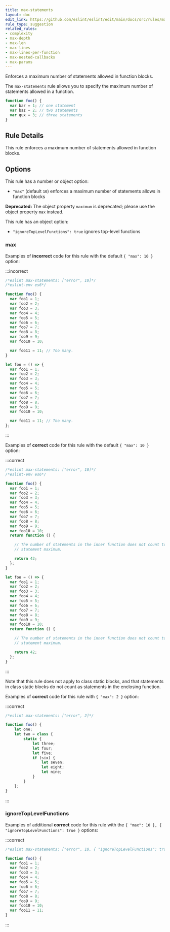 ```yaml
---
title: max-statements
layout: doc
edit_link: https://github.com/eslint/eslint/edit/main/docs/src/rules/max-statements.md
rule_type: suggestion
related_rules:
- complexity
- max-depth
- max-len
- max-lines
- max-lines-per-function
- max-nested-callbacks
- max-params
---
```


Enforces a maximum number of statements allowed in function blocks.

The `max-statements` rule allows you to specify the maximum number of statements allowed in a function.

```js
function foo() {
  var bar = 1; // one statement
  var baz = 2; // two statements
  var qux = 3; // three statements
}
```

## Rule Details

This rule enforces a maximum number of statements allowed in function blocks.

## Options

This rule has a number or object option:

* `"max"` (default `10`) enforces a maximum number of statements allows in function blocks

**Deprecated:** The object property `maximum` is deprecated; please use the object property `max` instead.

This rule has an object option:

* `"ignoreTopLevelFunctions": true` ignores top-level functions

### max

Examples of **incorrect** code for this rule with the default `{ "max": 10 }` option:

:::incorrect

```js
/*eslint max-statements: ["error", 10]*/
/*eslint-env es6*/

function foo() {
  var foo1 = 1;
  var foo2 = 2;
  var foo3 = 3;
  var foo4 = 4;
  var foo5 = 5;
  var foo6 = 6;
  var foo7 = 7;
  var foo8 = 8;
  var foo9 = 9;
  var foo10 = 10;

  var foo11 = 11; // Too many.
}

let foo = () => {
  var foo1 = 1;
  var foo2 = 2;
  var foo3 = 3;
  var foo4 = 4;
  var foo5 = 5;
  var foo6 = 6;
  var foo7 = 7;
  var foo8 = 8;
  var foo9 = 9;
  var foo10 = 10;

  var foo11 = 11; // Too many.
};
```

:::

Examples of **correct** code for this rule with the default `{ "max": 10 }` option:

:::correct

```js
/*eslint max-statements: ["error", 10]*/
/*eslint-env es6*/

function foo() {
  var foo1 = 1;
  var foo2 = 2;
  var foo3 = 3;
  var foo4 = 4;
  var foo5 = 5;
  var foo6 = 6;
  var foo7 = 7;
  var foo8 = 8;
  var foo9 = 9;
  var foo10 = 10;
  return function () {

    // The number of statements in the inner function does not count toward the
    // statement maximum.

    return 42;
  };
}

let foo = () => {
  var foo1 = 1;
  var foo2 = 2;
  var foo3 = 3;
  var foo4 = 4;
  var foo5 = 5;
  var foo6 = 6;
  var foo7 = 7;
  var foo8 = 8;
  var foo9 = 9;
  var foo10 = 10;
  return function () {

    // The number of statements in the inner function does not count toward the
    // statement maximum.

    return 42;
  };
}
```

:::

Note that this rule does not apply to class static blocks, and that statements in class static blocks do not count as statements in the enclosing function.

Examples of **correct** code for this rule with `{ "max": 2 }` option:

:::correct

```js
/*eslint max-statements: ["error", 2]*/

function foo() {
    let one;
    let two = class {
        static {
            let three;
            let four;
            let five;
            if (six) {
                let seven;
                let eight;
                let nine;
            }
        }
    };
}
```

:::

### ignoreTopLevelFunctions

Examples of additional **correct** code for this rule with the `{ "max": 10 }, { "ignoreTopLevelFunctions": true }` options:

:::correct

```js
/*eslint max-statements: ["error", 10, { "ignoreTopLevelFunctions": true }]*/

function foo() {
  var foo1 = 1;
  var foo2 = 2;
  var foo3 = 3;
  var foo4 = 4;
  var foo5 = 5;
  var foo6 = 6;
  var foo7 = 7;
  var foo8 = 8;
  var foo9 = 9;
  var foo10 = 10;
  var foo11 = 11;
}
```

:::
